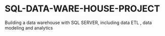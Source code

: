 # SQL-DATA-WARE-HOUSE-PROJECT
Building a data warehouse with SQL SERVER, including data ETL , data modeling and analytics
